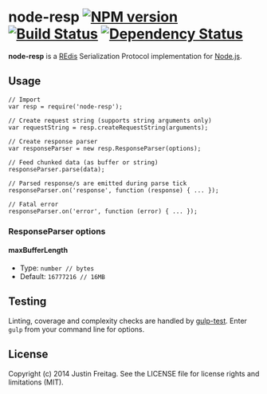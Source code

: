 # node-resp [![NPM version][npm-image]][npm-url] [![Build Status][travis-image]][travis-url] [![Dependency Status][depstat-image]][depstat-url]

**node-resp** is a [REdis][redis] Serialization Protocol implementation for
[Node.js][nodejs].

## Usage

    // Import
    var resp = require('node-resp');

    // Create request string (supports string arguments only)
    var requestString = resp.createRequestString(arguments);

    // Create response parser
    var responseParser = new resp.ResponseParser(options);

    // Feed chunked data (as buffer or string)
    responseParser.parse(data);

    // Parsed response/s are emitted during parse tick
    responseParser.on('response', function (response) { ... });

    // Fatal error
    responseParser.on('error', function (error) { ... });

### ResponseParser options

#### maxBufferLength

- Type: `number // bytes`
- Default: `16777216 // 16MB`

## Testing

Linting, coverage and complexity checks are handled by [gulp-test][gulp-test].
Enter `gulp` from your command line for options.

## License

Copyright (c) 2014 Justin Freitag. See the LICENSE file for license rights and
limitations (MIT).

[npm-url]: https://npmjs.org/package/node-resp
[npm-image]: https://badge.fury.io/js/node-resp.png

[travis-url]: http://travis-ci.org/justinfreitag/node-resp
[travis-image]: https://travis-ci.org/justinfreitag/node-resp.png?branch=master

[depstat-url]: https://david-dm.org/justinfreitag/node-resp
[depstat-image]: https://david-dm.org/justinfreitag/node-resp.png

[redis]: http://redis.io
[nodejs]: http://nodejs.org
[gulp-test]: https://github.com/justinfreitag/gulp-test

